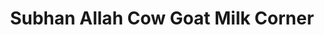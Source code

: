 ---
title: "Subhan Allah Cow Goat Milk Corner"
url: /karachi/subhan-allah-cow-goat-milk-corner/
shop: Milch
---